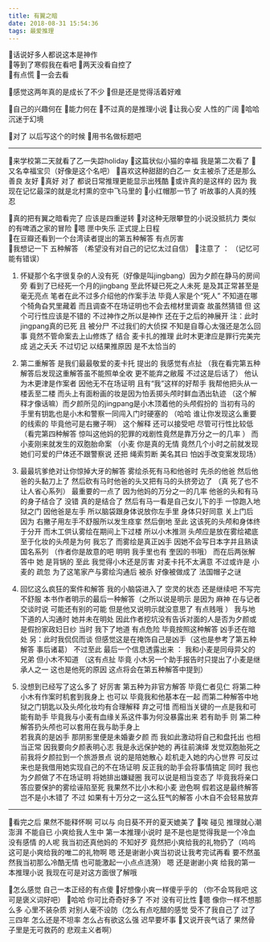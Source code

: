 ```yaml
---
title: 有翼之暗
date: 2018-08-31 15:54:36
tags: 最爱推理
---
```



🌱话说好多人都说这本是神作   
🌱等到了寒假我在看吧
🌱两天没看自控了  
🌱有点慌
🌱一会去看
<!--more-->

🌱感觉这两年真的是成长了不少
🌱但是还是觉得活着好难

🌱自己的兴趣何在
🌱能力何在
🌱不过真的是推理小说
🌱让我心安   人性的广阔
🌱哈哈  沉迷于幻境

🌱对了 以后写这个的时候
🌱用书名做标题吧

---

🌱来学校第二天就看了乙一失踪holiday
🌱这篇状似小猫的幸福 我是第二次看了
🌱又名幸福宝贝（好像是这个名吧）
🌱喜欢这种甜甜的白乙一  女主被杀了还是那么善良  友好
🌱真好   对了  都说日常推理更能显示出残酷
🌱或许真的是这样的  因为 我现在记忆最深的就是北村熏的空中飞马里的
🌱小红帽那一节了    听故事的人真的残忍


🌱真的把有翼之暗看完了  应该是四重逆转
🌱对这种无限攀登的小说没抵抗力   类似的有啤酒之家的冒险
🌱嗯   匣中失乐 正式提上日程  
🌱在豆瓣还看到一个台湾读者提出的第五种解答  有点厉害  
🌱我想记一下  五种解答   （希望没有对自己的记忆太过自信）
🌱注意了  ：   （记忆可能有错误）


1.  怀疑那个名字很复杂的人没有死（好像是叫jingbang）因为夕颜在静马的房间旁  看到了已经死一个月的jingbang  至此怀疑已死之人未死 是及其正常甚至是毫无亮点 笔者在此不过多介绍他的作案手法  毕竟人家是个“死人”  不知道在哪个犄角旮旯里藏着  而且调查不在场证明也不会去棺材里调查  故虽然猜错  但 这个可行性应该是不错的
不过神作之所以是神作  还在于之后的神展开  注：此时jingpang真的已死  且 被分尸  不过我们的大侦探 不知是自尊心太强还是怎么回事  竟然不管命案去上山修炼了  结合  麦卡扎的推理  此时木更津应是罪行完美完成  逃之夭夭  不过切记  以结果推原因  是不太恰当的

2.   第二重解答 是我们最最敬爱的麦卡托 提出的 我感觉有点扯  （我在看完第五种解答后发现这重解答虽不能照单全收  更不能弃之敝履  不过这是后话了）  他认为木更津是作案者 因他无不在场证明  且有“我”这样的好帮手 我帮他把头从一楼丢至二楼  而头上有面粉画的妆是因为怕丢掷头颅时鲜血洒出轨迹  （这个解释才像话嘛）而夕颜所见的jingpang是小木顶着他的头颅假扮的  当初有马的手里有钥匙也是小木和警察一同闯入门时硬塞的 （哈哈  谁让你发现这么重要的线索的  毕竟他可是右撇子啊）  这个解释 还可以接受吧 尽管可行性比较低  （看完第四种解答  惊叫这他妈的犯罪的戏剧性竟然是靠万分之一的几率 ） 而 小麦刚来就发生的双胞胎命案 （小麦  你是真的无情  竟然几个小时之前就发现她们可爱的尸体还不跟警察说  还把 绳索剪断  美名其曰 怕凶手改变案发现场）

3.   最最坑爹绝对让你惊掉大牙的解答  雾绘杀死有马和他爸时  先杀的他爸  然后他爸的头黏刀上了 然后砍有马时他爸的头又把有马的头挤旁边了 （真  死了也不让人省心系列）  最重要的一点了  因为他妈的万分之一的几率  他爸的头和有马的身子结合了  没错  真的是结合了 然后有马一看是自己女儿下的手  一惊跑入地狱之门  因他爸是左手 所以脑袋跟身体说放你左手里 身体只好同意 关上门后  因为 右撇子用左手不舒服所以发生痉挛  然后倒地  至此 这该死的头颅和身体终于分开 而木工供认雾绘在期间上下过楼  所以小木推测  头颅应是放在雾绘裙底   至于化妆的头颅是为何 我忘了   而雾绘是真正凶手  因她不会写日本字并且熟读国名系列  （作者你是故意的吧  明明 我手里也有 奎因的书哦）  而在后两张解答中 她 是背锅的
至此  我觉得小木还是厉害 对麦卡托不太满意  不过或许是 小麦的  疏忽  为了这笔家产与雾绘沟通后  被杀  好像被做成了  法国帽子之谜

4.   回忆这么疯狂的案件和解答  我的小脑袋进入了 空灵的状态  还是继续吧  不写完不舒服
本书作者明示的最后一种解答（之所以说是明示 是因为  麻神 在与记者交谈时说 可能还有别的可能  但是他又说明示就没意思了  有点贱哦  ）  我与地下道的人沟通时  她并未在明处  因此作者挖坑没有告诉对面的人是否为夕颜或是假扮家政妇日纱   当时 我下了地道 有点危险 毕竟按照这种解答 凶手还在暗处  另：此时我侃侃而谈  但感觉这是在掩饰自己是凶手（这也是参考了第五种解答   事后诸葛）   不过至此 最后一个信息透露出来  ：  我和小麦是同母异父的兄弟  但小木不知道  （这有点扯  毕竟 小木另一个助手报告时只提出了小麦是继承人之一   这也是他死的原因 这点将会在第五种解答中提到）

5.   没想到已经写了这么多了  好厉害 第五种为非官方解答  毕竟仁者见仁   将第二种小木有作案时机套到我身上  也可以  毕竟我和他基本在一起  而第二种解答中地狱之门钥匙以及头颅化妆均有合理解释 弃之可惜  而相当关键的一点是我和可能有助手  毕竟我与小麦有血缘关系这件事为何没暴露出来  若有助手  则  第二种解答扔头颅也可以套用在我与助手身上  
若我真的是凶手  那阴影里便是未婚妻夕颜  而 我如此激动将自己和盘托出 也相当正常 因我要向夕颜表明心志  我是永远保护她的 再往前演绎  发觉双胞胎死之前我将夕颜拉到一个旅游景点  说的是陪她散心  趁机走入她的内心世界 可反过来也是我借用她实现自己的不在场证明  反正我的助手会将事情搞定  同时 我也为夕颜做了不在场证明 将她排出嫌疑圈
我可以说是相当变态了 毕竟我将亲口答应要保护的雾绘诬陷至死  我果然不比小木和小麦  逊色啊
假若这是最终解答  岂不是小木错了  不过  如果有十万分之一这么狂气的解答  小木自不会轻易放弃  

---

🌱看完之后  果然不能释怀啊     可以与 向日葵不开的夏天媲美了
🌱唉  碰见  推理就心潮澎湃  不能自已 小爽给我人生中 第一本推理小说时  是不是也是觉得我是一个冷血  没有感情  的人呢  我当初还真他妈的 不知好歹  竟然把小爽给我的礼物扔了（呜呜 这可是小爽给我的唯二的礼物啊  嗯  还是谢谢小爽当初说让我考完试再看 要不然虽然我当初那么冷酷无情  也可能激起一小点点涟漪）  嗯  还是谢谢小爽 给我的第一本推理小说  我现在可是对这方面很了解哦

🌱怎么感觉  自己一本正经的有点傻
🌱好想像小爽一样傻乎乎的  （你不会骂我吧 这可是褒义词好吧）
🌱哈哈  你可比奇奇好多了  不对  没有可比性
🌱嗯  像你一样不想那么多   心里不装杂质  对别人毫不设防（怎么有点吃醋的感觉  受不了我自己了 过了三四年  怎么还是不坦率 怎么占有欲这么强  迟早要坏事  🌱又说开丧气话了  果然骨子里是无可救药的 悲观主义者啊）
